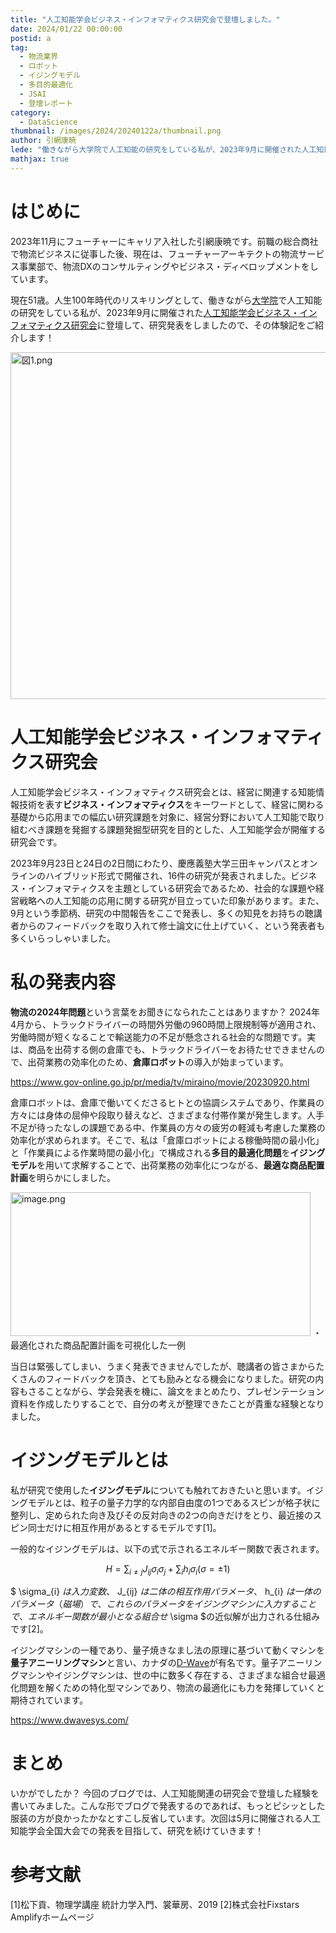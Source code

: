 ```yaml
---
title: "人工知能学会ビジネス・インフォマティクス研究会で登壇しました。"
date: 2024/01/22 00:00:00
postid: a
tag:
  - 物流業界
  - ロボット
  - イジングモデル
  - 多目的最適化
  - JSAI
  - 登壇レポート
category:
  - DataScience
thumbnail: /images/2024/20240122a/thumbnail.png
author: 引網康暁
lede: "働きながら大学院で人工知能の研究をしている私が、2023年9月に開催された人工知能学会ビジネス・インフォマティクス研究会に登壇して、研究発表をしましたので、その体験記をご紹介します！"
mathjax: true
---
```

# はじめに

2023年11月にフューチャーにキャリア入社した引網康暁です。前職の総合商社で物流ビジネスに従事した後、現在は、フューチャーアーキテクトの物流サービス事業部で、物流DXのコンサルティングやビジネス・ディベロップメントをしています。

現在51歳。人生100年時代のリスキリングとして、働きながら[大学院](https://ai.rikkyo.ac.jp/index.html)で人工知能の研究をしている私が、2023年9月に開催された[人工知能学会ビジネス・インフォマティクス研究会](http://sig-bi.jp/)に登壇して、研究発表をしましたので、その体験記をご紹介します！

<img src="/images/2024/20240122a/図1.png" alt="図1.png" width="821" height="555" loading="lazy">

# 人工知能学会ビジネス・インフォマティクス研究会

人工知能学会ビジネス・インフォマティクス研究会とは、経営に関連する知能情報技術を表す**ビジネス・インフォマティクス**をキーワードとして、経営に関わる基礎から応用までの幅広い研究課題を対象に、経営分野において人工知能で取り組むべき課題を発掘する課題発掘型研究を目的とした、人工知能学会が開催する研究会です。

2023年9月23日と24日の2日間にわたり、慶應義塾大学三田キャンパスとオンラインのハイブリッド形式で開催され、16件の研究が発表されました。ビジネス・インフォマティクスを主題としている研究会であるため、社会的な課題や経営戦略への人工知能の応用に関する研究が目立っていた印象があります。また、9月という季節柄、研究の中間報告をここで発表し、多くの知見をお持ちの聴講者からのフィードバックを取り入れて修士論文に仕上げていく、という発表者も多くいらっしゃいました。

# 私の発表内容

**物流の2024年問題**という言葉をお聞きになられたことはありますか？ 2024年4月から、トラックドライバーの時間外労働の960時間上限規制等が適用され、労働時間が短くなることで輸送能力の不足が懸念される社会的な問題です。実は、商品を出荷する側の倉庫でも、トラックドライバーをお待たせできませんので、出荷業務の効率化のため、**倉庫ロボット**の導入が始まっています。

https://www.gov-online.go.jp/pr/media/tv/miraino/movie/20230920.html

倉庫ロボットは、倉庫で働いてくださるヒトとの協調システムであり、作業員の方々には身体の屈伸や段取り替えなど、さまざまな付帯作業が発生します。人手不足が待ったなしの課題である中、作業員の方々の疲労の軽減も考慮した業務の効率化が求められます。そこで、私は「倉庫ロボットによる稼働時間の最小化」と「作業員による作業時間の最小化」で構成される**多目的最適化問題**を**イジングモデル**を用いて求解することで、出荷業務の効率化につながる、**最適な商品配置計画**を明らかにしました。

<img src="/images/2024/20240122a/image.png" alt="image.png" width="480" height="230" loading="lazy">
・最適化された商品配置計画を可視化した一例

当日は緊張してしまい、うまく発表できませんでしたが、聴講者の皆さまからたくさんのフィードバックを頂き、とても励みとなる機会になりました。研究の内容もさることながら、学会発表を機に、論文をまとめたり、プレゼンテーション資料を作成したりすることで、自分の考えが整理できたことが貴重な経験となりました。

# イジングモデルとは

私が研究で使用した**イジングモデル**についても触れておきたいと思います。イジングモデルとは、粒子の量子力学的な内部自由度の1つであるスピンが格子状に整列し、定められた向き及びその反対向きの2つの向きだけをとり、最近接のスピン同士だけに相互作用があるとするモデルです[1]。

一般的なイジングモデルは、以下の式で示されるエネルギー関数で表されます。

$$
H=\sum_{i\neq j}J_{ij}\sigma_{i}\sigma_{j} + \sum_{i}h_{i}\sigma_{i}\left ( \sigma= \pm 1 \right )
$$

$ \sigma_{i} $は入力変数、$ J_{ij} $は二体の相互作用パラメータ、$ h_{i} $は一体のパラメータ（磁場）で、これらのパラメータをイジングマシンに入力することで、エネルギー関数が最小となる組合せ$ \sigma $の近似解が出力される仕組みです[2]。

イジングマシンの一種であり、量子焼きなまし法の原理に基づいて動くマシンを**量子アニーリングマシン**と言い、カナダの[D-Wave](https://www.dwavesys.com/)が有名です。量子アニーリングマシンやイジングマシンは、世の中に数多く存在する、さまざまな組合せ最適化問題を解くための特化型マシンであり、物流の最適化にも力を発揮していくと期待されています。

https://www.dwavesys.com/

# まとめ

いかがでしたか？ 今回のブログでは、人工知能関連の研究会で登壇した経験を書いてみました。こんな形でブログで発表するのであれば、もっとピシッとした服装の方が良かったかなとすこし反省しています。次回は5月に開催される人工知能学会全国大会での発表を目指して、研究を続けていきます！

# 参考文献

[1]松下貢、物理学講座 統計力学入門、裳華房、2019
[2]株式会社Fixstars Amplifyホームページ
